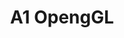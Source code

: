 ---
layout: project
title:  "A1 OpengGL"
thumbnail: A1.jpg
link: https://github.com/santochaoya/COSC363-Computer_Graphics_OpenGL
category: p3
---